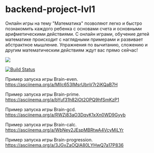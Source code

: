 # backend-project-lvl1

Онлайн игры на тему "Математика" позволяют легко и быстро познакомить каждого ребенка с основами счета и основными арифметическими действиями. С онлайн играми, обучение детей математике происходит с наглядными примерами и развивает абстрактное мышление.  Упражнения  по вычитанию, сложению и другим математическим действиям ждут вас прямо сейчас!



<a href="https://codeclimate.com/github/Luce62006/project-lvl1-s454/maintainability"><img src="https://api.codeclimate.com/v1/badges/c93b711d2ec872857a80/maintainability" /></a>

[![Build Status](https://travis-ci.org/Luce62006/backend-project-lvl1.svg?branch=master)](https://travis-ci.org/Luce62006/backend-project-lvl1)


    
Пример запуска игры Brain-even.  https://asciinema.org/a/MlIc653lMsrUbnV7r2iKQaB7H

Пример запуска игры Brain-prime.  https://asciinema.org/a/bYuf31h82iOt2OPQ9hfSmKzP1

Пример запуска игры Brain-gcd.  https://asciinema.org/a/RWZj83aO3DqyK1xXn0WD9Gyyb

Пример запуска игры Brain-calc. https://asciinema.org/a/WbNey2JEspMBRtwA4VcyMiLYr

Пример запуска игры Brain-progression. https://asciinema.org/a/3JGvZaOQIA80LYHwQ7a17P836
